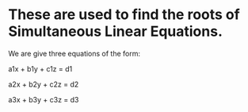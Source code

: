 # These are used to find the roots of Simultaneous Linear Equations.

 We are give three equations of the form:

 a1x + b1y + c1z = d1

 a2x + b2y + c2z = d2

 a3x + b3y + c3z = d3
 